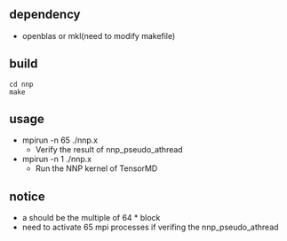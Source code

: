## dependency
- openblas or mkl(need to modify makefile)

## build
```shell
cd nnp
make
```

## usage
- mpirun -n 65 ./nnp.x
    - Verify the result of nnp_pseudo_athread
- mpirun -n 1 ./nnp.x
    - Run the NNP kernel of TensorMD

## notice
- a should be the multiple of 64 * block
- need to activate 65 mpi processes if verifing the nnp_pseudo_athread
